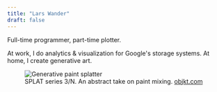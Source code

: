 ```yaml
---
title: "Lars Wander"
draft: false
---
```


Full-time programmer, part-time plotter.

At work, I do analytics & visualization for Google's storage systems. At home,
I create generative art.

<figure class="wide">
  <img src="/img/art/splat/3.webp" alt="Generative paint splatter">
  <figcaption>SPLAT series 3/N. An abstract take on paint mixing.
  <a href="https://objkt.com/asset/hicetnunc/548406">objkt.com</a></figcaption> 
</figure>
